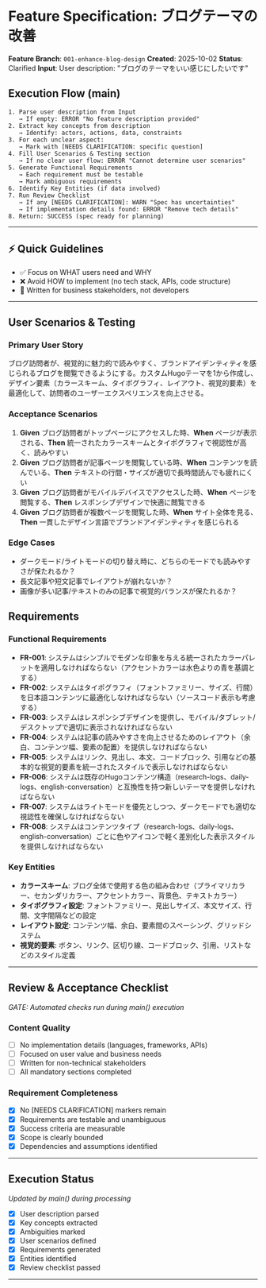 # Feature Specification: ブログテーマの改善

**Feature Branch**: `001-enhance-blog-design`
**Created**: 2025-10-02
**Status**: Clarified
**Input**: User description: "ブログのテーマをいい感じにしたいです"

## Execution Flow (main)
```
1. Parse user description from Input
   → If empty: ERROR "No feature description provided"
2. Extract key concepts from description
   → Identify: actors, actions, data, constraints
3. For each unclear aspect:
   → Mark with [NEEDS CLARIFICATION: specific question]
4. Fill User Scenarios & Testing section
   → If no clear user flow: ERROR "Cannot determine user scenarios"
5. Generate Functional Requirements
   → Each requirement must be testable
   → Mark ambiguous requirements
6. Identify Key Entities (if data involved)
7. Run Review Checklist
   → If any [NEEDS CLARIFICATION]: WARN "Spec has uncertainties"
   → If implementation details found: ERROR "Remove tech details"
8. Return: SUCCESS (spec ready for planning)
```

---

## ⚡ Quick Guidelines
- ✅ Focus on WHAT users need and WHY
- ❌ Avoid HOW to implement (no tech stack, APIs, code structure)
- 👥 Written for business stakeholders, not developers

---

## User Scenarios & Testing

### Primary User Story
ブログ訪問者が、視覚的に魅力的で読みやすく、ブランドアイデンティティを感じられるブログを閲覧できるようにする。カスタムHugoテーマを1から作成し、デザイン要素（カラースキーム、タイポグラフィ、レイアウト、視覚的要素）を最適化して、訪問者のユーザーエクスペリエンスを向上させる。

### Acceptance Scenarios
1. **Given** ブログ訪問者がトップページにアクセスした時、**When** ページが表示される、**Then** 統一されたカラースキームとタイポグラフィで視認性が高く、読みやすい
2. **Given** ブログ訪問者が記事ページを閲覧している時、**When** コンテンツを読んでいる、**Then** テキストの行間・サイズが適切で長時間読んでも疲れにくい
3. **Given** ブログ訪問者がモバイルデバイスでアクセスした時、**When** ページを閲覧する、**Then** レスポンシブデザインで快適に閲覧できる
4. **Given** ブログ訪問者が複数ページを閲覧した時、**When** サイト全体を見る、**Then** 一貫したデザイン言語でブランドアイデンティティを感じられる

### Edge Cases
- ダークモード/ライトモードの切り替え時に、どちらのモードでも読みやすさが保たれるか？
- 長文記事や短文記事でレイアウトが崩れないか？
- 画像が多い記事/テキストのみの記事で視覚的バランスが保たれるか？

## Requirements

### Functional Requirements
- **FR-001**: システムはシンプルでモダンな印象を与える統一されたカラーパレットを適用しなければならない（アクセントカラーは水色よりの青を基調とする）
- **FR-002**: システムはタイポグラフィ（フォントファミリー、サイズ、行間）を日本語コンテンツに最適化しなければならない（ソースコード表示も考慮する）
- **FR-003**: システムはレスポンシブデザインを提供し、モバイル/タブレット/デスクトップで適切に表示されなければならない
- **FR-004**: システムは記事の読みやすさを向上させるためのレイアウト（余白、コンテンツ幅、要素の配置）を提供しなければならない
- **FR-005**: システムはリンク、見出し、本文、コードブロック、引用などの基本的な視覚的要素を統一されたスタイルで表示しなければならない
- **FR-006**: システムは既存のHugoコンテンツ構造（research-logs、daily-logs、english-conversation）と互換性を持つ新しいテーマを提供しなければならない
- **FR-007**: システムはライトモードを優先としつつ、ダークモードでも適切な視認性を確保しなければならない
- **FR-008**: システムはコンテンツタイプ（research-logs、daily-logs、english-conversation）ごとに色やアイコンで軽く差別化した表示スタイルを提供しなければならない

### Key Entities
- **カラースキーム**: ブログ全体で使用する色の組み合わせ（プライマリカラー、セカンダリカラー、アクセントカラー、背景色、テキストカラー）
- **タイポグラフィ設定**: フォントファミリー、見出しサイズ、本文サイズ、行間、文字間隔などの設定
- **レイアウト設定**: コンテンツ幅、余白、要素間のスペーシング、グリッドシステム
- **視覚的要素**: ボタン、リンク、区切り線、コードブロック、引用、リストなどのスタイル定義

---

## Review & Acceptance Checklist
*GATE: Automated checks run during main() execution*

### Content Quality
- [ ] No implementation details (languages, frameworks, APIs)
- [ ] Focused on user value and business needs
- [ ] Written for non-technical stakeholders
- [ ] All mandatory sections completed

### Requirement Completeness
- [x] No [NEEDS CLARIFICATION] markers remain
- [x] Requirements are testable and unambiguous
- [x] Success criteria are measurable
- [x] Scope is clearly bounded
- [x] Dependencies and assumptions identified

---

## Execution Status
*Updated by main() during processing*

- [x] User description parsed
- [x] Key concepts extracted
- [x] Ambiguities marked
- [x] User scenarios defined
- [x] Requirements generated
- [x] Entities identified
- [x] Review checklist passed

---
